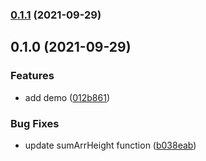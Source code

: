 ### [0.1.1](https://github.com/bentzibentz/luni/compare/0.1.0...0.1.1) (2021-09-29)

## 0.1.0 (2021-09-29)


### Features

* add demo ([012b861](https://github.com/bentzibentz/luni/commit/012b86130fddd2146be5e6182d1b4928662f8b5d))


### Bug Fixes

* update sumArrHeight function ([b038eab](https://github.com/bentzibentz/luni/commit/b038eabca98499e59e06464872e7437e15563697))

